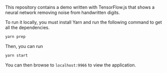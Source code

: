 This repository contains a demo written with TensorFlow.js that shows a neural network removing noise from handwritten digits.

To run it locally, you must install Yarn and run the following command to get all the dependencies.

```bash
yarn prep
```

Then, you can run

```bash
yarn start
```

You can then browse to `localhost:9966` to view the application.
